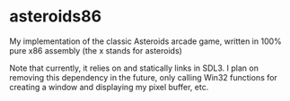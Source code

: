 # asteroids86

My implementation of the classic Asteroids arcade game, written in 100% pure x86 assembly (the x stands for asteroids)

Note that currently, it relies on and statically links in SDL3. I plan on removing this dependency in the future, only calling Win32 functions for creating a window and displaying my pixel buffer, etc.
